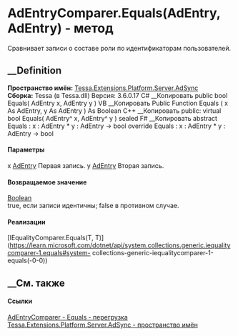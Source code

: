 # AdEntryComparer.Equals(AdEntry, AdEntry) - метод
Сравнивает записи о составе роли по идентификаторам пользователей.
## __Definition
 **Пространство имён:**
[Tessa.Extensions.Platform.Server.AdSync](N_Tessa_Extensions_Platform_Server_AdSync.htm)  
 **Сборка:** Tessa (в Tessa.dll) Версия: 3.6.0.17
C# __Копировать
     public bool Equals(
    	AdEntry x,
    	AdEntry y
    )
VB __Копировать
     Public Function Equals ( 
    	x As AdEntry,
    	y As AdEntry
    ) As Boolean
C++ __Копировать
     public:
    virtual bool Equals(
    	AdEntry^ x, 
    	AdEntry^ y
    ) sealed
F# __Копировать
     abstract Equals : 
            x : AdEntry * 
            y : AdEntry -> bool 
    override Equals : 
            x : AdEntry * 
            y : AdEntry -> bool 
#### Параметры
x [AdEntry](T_Tessa_Extensions_Platform_Server_AdSync_AdEntry.htm)
    Первая запись.
y [AdEntry](T_Tessa_Extensions_Platform_Server_AdSync_AdEntry.htm)
    Вторая запись.
#### Возвращаемое значение
[Boolean](https://learn.microsoft.com/dotnet/api/system.boolean)  
true, если записи идентичны; false в противном случае.
#### Реализации
[IEqualityComparer<T>.Equals(T,
T)](https://learn.microsoft.com/dotnet/api/system.collections.generic.iequalitycomparer-1.equals#system-
collections-generic-iequalitycomparer-1-equals\(-0-0\))  
##  __См. также
#### Ссылки
[AdEntryComparer -
](T_Tessa_Extensions_Platform_Server_AdSync_AdEntryComparer.htm)
[Equals -
перегрузка](Overload_Tessa_Extensions_Platform_Server_AdSync_AdEntryComparer_Equals.htm)
[Tessa.Extensions.Platform.Server.AdSync - пространство
имён](N_Tessa_Extensions_Platform_Server_AdSync.htm)
